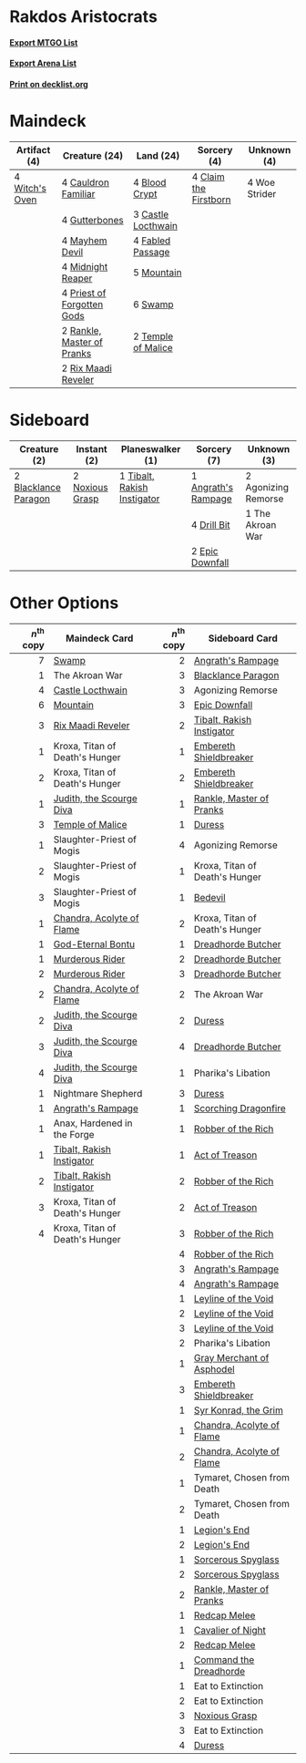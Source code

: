 # Rakdos Aristocrats

#### [Export MTGO List](../collection/Rakdos%20Aristocrats/Rakdos%20Aristocrats.txt)
#### [Export Arena List](../collection/Rakdos%20Aristocrats/Rakdos%20Aristocrats_arena.txt)
#### [Print on decklist.org](http://decklist.org/?deckmain=4%09Blood%20Crypt%0A3%09Castle%20Locthwain%0A4%09Cauldron%20Familiar%0A4%09Claim%20the%20Firstborn%0A4%09Fabled%20Passage%0A4%09Gutterbones%0A4%09Mayhem%20Devil%0A4%09Midnight%20Reaper%0A5%09Mountain%0A4%09Priest%20of%20Forgotten%20Gods%0A2%09Rankle,%20Master%20of%20Pranks%0A2%09Rix%20Maadi%20Reveler%0A6%09Swamp%0A2%09Temple%20of%20Malice%0A4%09Witch's%20Oven%0A4%09Woe%20Strider&deckside=2%09Agonizing%20Remorse%0A1%09Angrath's%20Rampage%0A2%09Blacklance%20Paragon%0A4%09Drill%20Bit%0A2%09Epic%20Downfall%0A2%09Noxious%20Grasp%0A1%09The%20Akroan%20War%0A1%09Tibalt,%20Rakish%20Instigator)
# Maindeck

|                                      Artifact (4)                                       |                                            Creature (24)                                            |                                          Land (24)                                          |                                          Sorcery (4)                                           | Unknown (4) |
|-----------------------------------------------------------------------------------------|-----------------------------------------------------------------------------------------------------|---------------------------------------------------------------------------------------------|------------------------------------------------------------------------------------------------|-------------|
|4 [Witch's Oven](http://gatherer.wizards.com/Pages/Card/Details.aspx?multiverseid=473199)|4 [Cauldron Familiar](http://gatherer.wizards.com/Pages/Card/Details.aspx?multiverseid=473043)       |4 [Blood Crypt](http://gatherer.wizards.com/Pages/Card/Details.aspx?multiverseid=97102)      |4 [Claim the Firstborn](http://gatherer.wizards.com/Pages/Card/Details.aspx?multiverseid=473080)|4 Woe Strider|
|                                                                                         |4 [Gutterbones](http://gatherer.wizards.com/Pages/Card/Details.aspx?multiverseid=457220)             |3 [Castle Locthwain](http://gatherer.wizards.com/Pages/Card/Details.aspx?multiverseid=473203)|                                                                                                |             |
|                                                                                         |4 [Mayhem Devil](http://gatherer.wizards.com/Pages/Card/Details.aspx?multiverseid=461131)            |4 [Fabled Passage](http://gatherer.wizards.com/Pages/Card/Details.aspx?multiverseid=473206)  |                                                                                                |             |
|                                                                                         |4 [Midnight Reaper](http://gatherer.wizards.com/Pages/Card/Details.aspx?multiverseid=452827)         |5 [Mountain](http://gatherer.wizards.com/Pages/Card/Details.aspx?multiverseid=439859)        |                                                                                                |             |
|                                                                                         |4 [Priest of Forgotten Gods](http://gatherer.wizards.com/Pages/Card/Details.aspx?multiverseid=457227)|6 [Swamp](http://gatherer.wizards.com/Pages/Card/Details.aspx?multiverseid=439858)           |                                                                                                |             |
|                                                                                         |2 [Rankle, Master of Pranks](http://gatherer.wizards.com/Pages/Card/Details.aspx?multiverseid=473063)|2 [Temple of Malice](http://gatherer.wizards.com/Pages/Card/Details.aspx?multiverseid=378536)|                                                                                                |             |
|                                                                                         |2 [Rix Maadi Reveler](http://gatherer.wizards.com/Pages/Card/Details.aspx?multiverseid=457253)       |                                                                                             |                                                                                                |             |


# Sideboard

|                                         Creature (2)                                          |                                       Instant (2)                                        |                                           Planeswalker (1)                                           |                                         Sorcery (7)                                          |    Unknown (3)    |
|-----------------------------------------------------------------------------------------------|------------------------------------------------------------------------------------------|------------------------------------------------------------------------------------------------------|----------------------------------------------------------------------------------------------|-------------------|
|2 [Blacklance Paragon](http://gatherer.wizards.com/Pages/Card/Details.aspx?multiverseid=473041)|2 [Noxious Grasp](http://gatherer.wizards.com/Pages/Card/Details.aspx?multiverseid=466864)|1 [Tibalt, Rakish Instigator](http://gatherer.wizards.com/Pages/Card/Details.aspx?multiverseid=461073)|1 [Angrath's Rampage](http://gatherer.wizards.com/Pages/Card/Details.aspx?multiverseid=461112)|2 Agonizing Remorse|
|                                                                                               |                                                                                          |                                                                                                      |4 [Drill Bit](http://gatherer.wizards.com/Pages/Card/Details.aspx?multiverseid=457217)        |1 The Akroan War   |
|                                                                                               |                                                                                          |                                                                                                      |2 [Epic Downfall](http://gatherer.wizards.com/Pages/Card/Details.aspx?multiverseid=473047)    |                   |


# Other Options

|*n*<sup>th</sup> copy|                                           Maindeck Card                                            |*n*<sup>th</sup> copy|                                           Sideboard Card                                           |
|--------------------:|----------------------------------------------------------------------------------------------------|--------------------:|----------------------------------------------------------------------------------------------------|
|                    7|[Swamp](http://gatherer.wizards.com/Pages/Card/Details.aspx?multiverseid=439858)                    |                    2|[Angrath's Rampage](http://gatherer.wizards.com/Pages/Card/Details.aspx?multiverseid=461112)        |
|                    1|The Akroan War                                                                                      |                    3|[Blacklance Paragon](http://gatherer.wizards.com/Pages/Card/Details.aspx?multiverseid=473041)       |
|                    4|[Castle Locthwain](http://gatherer.wizards.com/Pages/Card/Details.aspx?multiverseid=473203)         |                    3|Agonizing Remorse                                                                                   |
|                    6|[Mountain](http://gatherer.wizards.com/Pages/Card/Details.aspx?multiverseid=439859)                 |                    3|[Epic Downfall](http://gatherer.wizards.com/Pages/Card/Details.aspx?multiverseid=473047)            |
|                    3|[Rix Maadi Reveler](http://gatherer.wizards.com/Pages/Card/Details.aspx?multiverseid=457253)        |                    2|[Tibalt, Rakish Instigator](http://gatherer.wizards.com/Pages/Card/Details.aspx?multiverseid=461073)|
|                    1|Kroxa, Titan of Death's Hunger                                                                      |                    1|[Embereth Shieldbreaker](http://gatherer.wizards.com/Pages/Card/Details.aspx?multiverseid=473084)   |
|                    2|Kroxa, Titan of Death's Hunger                                                                      |                    2|[Embereth Shieldbreaker](http://gatherer.wizards.com/Pages/Card/Details.aspx?multiverseid=473084)   |
|                    1|[Judith, the Scourge Diva](http://gatherer.wizards.com/Pages/Card/Details.aspx?multiverseid=457329) |                    1|[Rankle, Master of Pranks](http://gatherer.wizards.com/Pages/Card/Details.aspx?multiverseid=473063) |
|                    3|[Temple of Malice](http://gatherer.wizards.com/Pages/Card/Details.aspx?multiverseid=378536)         |                    1|[Duress](http://gatherer.wizards.com/Pages/Card/Details.aspx?multiverseid=14557)                    |
|                    1|Slaughter-Priest of Mogis                                                                           |                    4|Agonizing Remorse                                                                                   |
|                    2|Slaughter-Priest of Mogis                                                                           |                    1|Kroxa, Titan of Death's Hunger                                                                      |
|                    3|Slaughter-Priest of Mogis                                                                           |                    1|[Bedevil](http://gatherer.wizards.com/Pages/Card/Details.aspx?multiverseid=457301)                  |
|                    1|[Chandra, Acolyte of Flame](http://gatherer.wizards.com/Pages/Card/Details.aspx?multiverseid=466880)|                    2|Kroxa, Titan of Death's Hunger                                                                      |
|                    1|[God-Eternal Bontu](http://gatherer.wizards.com/Pages/Card/Details.aspx?multiverseid=461019)        |                    1|[Dreadhorde Butcher](http://gatherer.wizards.com/Pages/Card/Details.aspx?multiverseid=461121)       |
|                    1|[Murderous Rider](http://gatherer.wizards.com/Pages/Card/Details.aspx?multiverseid=473059)          |                    2|[Dreadhorde Butcher](http://gatherer.wizards.com/Pages/Card/Details.aspx?multiverseid=461121)       |
|                    2|[Murderous Rider](http://gatherer.wizards.com/Pages/Card/Details.aspx?multiverseid=473059)          |                    3|[Dreadhorde Butcher](http://gatherer.wizards.com/Pages/Card/Details.aspx?multiverseid=461121)       |
|                    2|[Chandra, Acolyte of Flame](http://gatherer.wizards.com/Pages/Card/Details.aspx?multiverseid=466880)|                    2|The Akroan War                                                                                      |
|                    2|[Judith, the Scourge Diva](http://gatherer.wizards.com/Pages/Card/Details.aspx?multiverseid=457329) |                    2|[Duress](http://gatherer.wizards.com/Pages/Card/Details.aspx?multiverseid=14557)                    |
|                    3|[Judith, the Scourge Diva](http://gatherer.wizards.com/Pages/Card/Details.aspx?multiverseid=457329) |                    4|[Dreadhorde Butcher](http://gatherer.wizards.com/Pages/Card/Details.aspx?multiverseid=461121)       |
|                    4|[Judith, the Scourge Diva](http://gatherer.wizards.com/Pages/Card/Details.aspx?multiverseid=457329) |                    1|Pharika's Libation                                                                                  |
|                    1|Nightmare Shepherd                                                                                  |                    3|[Duress](http://gatherer.wizards.com/Pages/Card/Details.aspx?multiverseid=14557)                    |
|                    1|[Angrath's Rampage](http://gatherer.wizards.com/Pages/Card/Details.aspx?multiverseid=461112)        |                    1|[Scorching Dragonfire](http://gatherer.wizards.com/Pages/Card/Details.aspx?multiverseid=473101)     |
|                    1|Anax, Hardened in the Forge                                                                         |                    1|[Robber of the Rich](http://gatherer.wizards.com/Pages/Card/Details.aspx?multiverseid=473100)       |
|                    1|[Tibalt, Rakish Instigator](http://gatherer.wizards.com/Pages/Card/Details.aspx?multiverseid=461073)|                    1|[Act of Treason](http://gatherer.wizards.com/Pages/Card/Details.aspx?multiverseid=442107)           |
|                    2|[Tibalt, Rakish Instigator](http://gatherer.wizards.com/Pages/Card/Details.aspx?multiverseid=461073)|                    2|[Robber of the Rich](http://gatherer.wizards.com/Pages/Card/Details.aspx?multiverseid=473100)       |
|                    3|Kroxa, Titan of Death's Hunger                                                                      |                    2|[Act of Treason](http://gatherer.wizards.com/Pages/Card/Details.aspx?multiverseid=442107)           |
|                    4|Kroxa, Titan of Death's Hunger                                                                      |                    3|[Robber of the Rich](http://gatherer.wizards.com/Pages/Card/Details.aspx?multiverseid=473100)       |
|                     |                                                                                                    |                    4|[Robber of the Rich](http://gatherer.wizards.com/Pages/Card/Details.aspx?multiverseid=473100)       |
|                     |                                                                                                    |                    3|[Angrath's Rampage](http://gatherer.wizards.com/Pages/Card/Details.aspx?multiverseid=461112)        |
|                     |                                                                                                    |                    4|[Angrath's Rampage](http://gatherer.wizards.com/Pages/Card/Details.aspx?multiverseid=461112)        |
|                     |                                                                                                    |                    1|[Leyline of the Void](http://gatherer.wizards.com/Pages/Card/Details.aspx?multiverseid=107682)      |
|                     |                                                                                                    |                    2|[Leyline of the Void](http://gatherer.wizards.com/Pages/Card/Details.aspx?multiverseid=107682)      |
|                     |                                                                                                    |                    3|[Leyline of the Void](http://gatherer.wizards.com/Pages/Card/Details.aspx?multiverseid=107682)      |
|                     |                                                                                                    |                    2|Pharika's Libation                                                                                  |
|                     |                                                                                                    |                    1|[Gray Merchant of Asphodel](http://gatherer.wizards.com/Pages/Card/Details.aspx?multiverseid=389541)|
|                     |                                                                                                    |                    3|[Embereth Shieldbreaker](http://gatherer.wizards.com/Pages/Card/Details.aspx?multiverseid=473084)   |
|                     |                                                                                                    |                    1|[Syr Konrad, the Grim](http://gatherer.wizards.com/Pages/Card/Details.aspx?multiverseid=473069)     |
|                     |                                                                                                    |                    1|[Chandra, Acolyte of Flame](http://gatherer.wizards.com/Pages/Card/Details.aspx?multiverseid=466880)|
|                     |                                                                                                    |                    2|[Chandra, Acolyte of Flame](http://gatherer.wizards.com/Pages/Card/Details.aspx?multiverseid=466880)|
|                     |                                                                                                    |                    1|Tymaret, Chosen from Death                                                                          |
|                     |                                                                                                    |                    2|Tymaret, Chosen from Death                                                                          |
|                     |                                                                                                    |                    1|[Legion's End](http://gatherer.wizards.com/Pages/Card/Details.aspx?multiverseid=466860)             |
|                     |                                                                                                    |                    2|[Legion's End](http://gatherer.wizards.com/Pages/Card/Details.aspx?multiverseid=466860)             |
|                     |                                                                                                    |                    1|[Sorcerous Spyglass](http://gatherer.wizards.com/Pages/Card/Details.aspx?multiverseid=435407)       |
|                     |                                                                                                    |                    2|[Sorcerous Spyglass](http://gatherer.wizards.com/Pages/Card/Details.aspx?multiverseid=435407)       |
|                     |                                                                                                    |                    2|[Rankle, Master of Pranks](http://gatherer.wizards.com/Pages/Card/Details.aspx?multiverseid=473063) |
|                     |                                                                                                    |                    1|[Redcap Melee](http://gatherer.wizards.com/Pages/Card/Details.aspx?multiverseid=473097)             |
|                     |                                                                                                    |                    1|[Cavalier of Night](http://gatherer.wizards.com/Pages/Card/Details.aspx?multiverseid=466848)        |
|                     |                                                                                                    |                    2|[Redcap Melee](http://gatherer.wizards.com/Pages/Card/Details.aspx?multiverseid=473097)             |
|                     |                                                                                                    |                    1|[Command the Dreadhorde](http://gatherer.wizards.com/Pages/Card/Details.aspx?multiverseid=461009)   |
|                     |                                                                                                    |                    1|Eat to Extinction                                                                                   |
|                     |                                                                                                    |                    2|Eat to Extinction                                                                                   |
|                     |                                                                                                    |                    3|[Noxious Grasp](http://gatherer.wizards.com/Pages/Card/Details.aspx?multiverseid=466864)            |
|                     |                                                                                                    |                    3|Eat to Extinction                                                                                   |
|                     |                                                                                                    |                    4|[Duress](http://gatherer.wizards.com/Pages/Card/Details.aspx?multiverseid=14557)                    |


